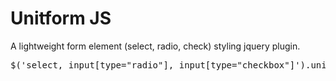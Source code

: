 # Unitform JS


A lightweight form element (select, radio, check) styling jquery plugin.

<pre>$('select, input[type="radio"], input[type="checkbox"]').unitform();</pre>
